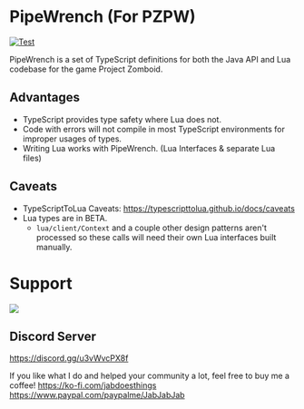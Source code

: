 
# PipeWrench (For PZPW)
[![Test](https://github.com/Konijima/pzpw-pipewrench/actions/workflows/test.yml/badge.svg)](https://github.com/Konijima/pzpw-pipewrench/actions/workflows/test.yml)

PipeWrench is a set of TypeScript definitions for both the Java API and Lua codebase for the game Project Zomboid.

## Advantages
- TypeScript provides type safety where Lua does not. 
- Code with errors will not compile in most TypeScript environments for improper usages of types.
- Writing Lua works with PipeWrench. (Lua Interfaces & separate Lua files)

## Caveats
- TypeScriptToLua Caveats: https://typescripttolua.github.io/docs/caveats
- Lua types are in BETA. 
  - `lua/client/Context` and a couple other design patterns aren't processed so these calls will need their own Lua interfaces built manually.

# Support

![](https://i.imgur.com/ZLnfTK4.png)

## Discord Server
https://discord.gg/u3vWvcPX8f

If you like what I do and helped your community a lot, feel free to buy me a coffee!
https://ko-fi.com/jabdoesthings
https://www.paypal.com/paypalme/JabJabJab
